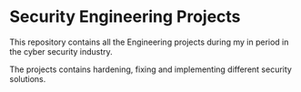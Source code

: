 # Security Engineering Projects
This repository contains all the Engineering projects during my in period in the cyber security industry.

The projects contains hardening, fixing and implementing different security solutions.

